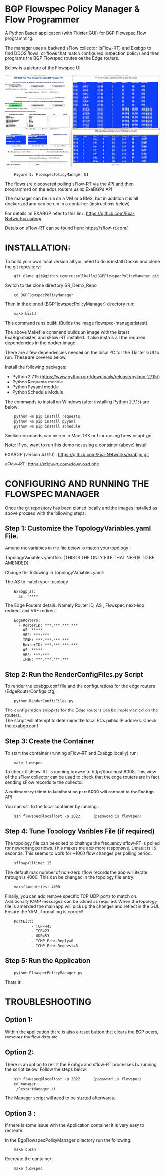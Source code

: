 # BGP Flowspec Policy Manager & Flow Programmer

A Python Based application (with Tkinter GUI) for BGP Flowspec Flow programming.

The manager uses a backend sFlow collector (sFlow-RT) and Exabgp to find DDOS flows, 
or flows that match configured inspection policy) and then programs the BGP Flowspec 
routes on the Edge routers.  

Below is a picture of the Flowspec UI

<img src="ConfigFiles/FlowspecGUI.jpg" alt="Drawing"  height="300" width="750">

        Figure 1: FlowspecPolicyManager UI


The flows are discovered polling sFlow-RT via the API and then programmed on the 
edge routers using ExaBGPs API

The manager can be run on a VM or a BMS, but in addition it is all dockerized
and can be run in a container (instructions below)

For details on  EXABGP refer to this link: https://github.com/Exa-Networks/exabgp

Detals on sFlow-RT can be found here: https://sflow-rt.com/

INSTALLATION:
=============

To build your own local version all you need to do is install Docker and 
clone the git repository:

        git clone git@github.com:russellkelly/BGPFlowspecPolicyManager.git

Switch to the clone directory SR_Demo_Repo

        cd BGPFlowspecPolicyManager

Then in the cloned (BGPFlowspecPolicyManager) directory run:

        make build

This command runs build: (Builds the image flowspec-manager:latest).

The above Makefile command builds an image with the latest ExaBgp:master, and sFlow-RT
installed.  It also installs all the required dependencies in the docker image

There are a few dependencies needed on the local PC for the Tkinter GUI to run.  These 
are covered below.

Install the following packages:

- Python 2.7.15 (https://www.python.org/downloads/release/python-2715/)
- Python Requests module
- Python Pyyaml module
- Python Schedule Module

The commands to install on Windows (after installing Python 2.7.15) are below:

        python -m pip install requests
        python -m pip install pyyaml
        python -m pip install schedule

Similar commands can be run in Mac OSX or Linux using brew or apt-get

Note: If you want to run this demo not using a container (above) install 

EXABGP (version 4.0.10) : https://github.com/Exa-Networks/exabgp.git

sFlow-RT : https://sflow-rt.com/download.php


CONFIGURING AND RUNNING THE FLOWSPEC MANAGER
============================================

Once the git repository has been cloned locally and the images 
installed as above proceed with the
following steps:

Step 1: Customize the TopologyVariables.yaml File.
--------------------------------------------------

Amend the variables in the file below to match your topology :

TopologyVariables.yaml file.  (THIS IS THE ONLY FILE THAT NEEDS TO BE AMENDED)

Change the following in TopologyVariables.yaml:

The AS to match your topology

        Exabgp_as:
          as: *****

The Edge Routers details.  Namely Router ID, AS , Flowspec next-hop redirect and VRF 
redirect

        EdgeRouters:
          - RouterID: ***.***.***.***
            AS: *****
            VRF: ***:***
            IPNH: ***.***.***.***
          - RouterID: ***.***.***.***
            AS: *****
            VRF: ***:***
            IPNH: ***.***.***.***


Step 2: Run the RenderConfigFiles.py Script
--------------------------------------------

To render the exabgp.conf file and the configurations for the edge 
routers (EdgeRouterConfigs.cfg).

        python RenderConfigFiles.py

The configuration snippets for the Edge routers can be implemented on the routers.  
The script will attempt to determine the local PCs public IP address.  Check the 
exabgp.conf 


Step 3: Create the Container
----------------------------

To start the container (running sFlow-RT and Exabgp locally) run:

        make flowspec

To check if sFlow-RT is running browse to http://localhost:8008.  This view of
the sFlow collector can be used to check that the edge routers are in fact sending
sFlow records to the collector.

A rudimentary telnet to localhost on port 5000 will connect to the Exabgp API

You can ssh to the local container by running .


        ssh flowspec@localhost -p 2022      (password is flowspec)

Step 4: Tune Topology Varibles File (if required)
-------------------------------------------------

The topology file can be edited to chahnge the frequency sflow-RT is polled for 
new/changed flows.  This makes the app more responsive.  Default is 15 seconds.  This
seems to work for ~1000 flow changes per polling period.

        sflowpolltime: 15

The default max number of non-zerp sflow records the app will iterate through is 4000. 
This can be changed in the topology file entry:

        maxsflowentries: 4000

Finally, you can add remove specific TCP UDP ports to match on.  Additionally ICMP messages
can be added as required.  When the topology file is amended the main app will pick
up the changes and reflect in the GUI.  Ensure the YAML formatting is correct!

        PortList:
                - TCP=445
                - TCP=23
                - UDP=53
                - ICMP Echo-Reply=0
                - ICMP Echo-Request=8
                

Step 5: Run the Application
----------------------------


        python FlowspecPolicyManager.py
       
Thats it!

TROUBLESHOOTING
===============

Option 1:
---------

Within the application there is also a reset button that clears the BGP peers, removes the 
flow data etc.

Option 2:
---------

There is an option to restrt the Exabgp and sflow-RT processes by running the script below.  Follow the steps below.

        ssh flowspec@localhost -p 2022      (password is flowspec)
        cd manager
        ./RestartManager.sh 
        
The Manager script will need to be started afterwards.  

Option 3 :
----------

If there is some issue with the Application container it is very easy to recreate.

In the BgpFlowspecPolicyManager directory run the following:

        make clean
        
Recreate the container:

        make flowspec
        


